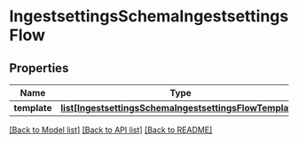# IngestsettingsSchemaIngestsettingsFlow

## Properties
Name | Type | Description | Notes
------------ | ------------- | ------------- | -------------
**template** | [**list[IngestsettingsSchemaIngestsettingsFlowTemplate]**](IngestsettingsSchemaIngestsettingsFlowTemplate.md) |  | [optional] 

[[Back to Model list]](../README.md#documentation-for-models) [[Back to API list]](../README.md#documentation-for-api-endpoints) [[Back to README]](../README.md)


